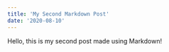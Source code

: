 ```yaml
---
title: 'My Second Markdown Post'
date: '2020-08-10'
---
```


Hello, this is my second post made using Markdown!
